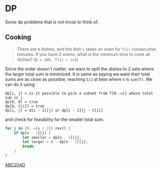 # DP

Some dp problems that is not trivial to think of.

## Cooking

> There are `N` dishes, and the dish `i` takes an oven for `T[i]` consecutive minutes.
> If you have 2 ovens, what is the minimum time to cook all dishes? 
> (`N < 100, T[i] < 1e3`)

Since the order doesn't matter, we want to split the dishes to 2 sets where the larger total sum is minimized. It is same as saying we want their total sums are as close as possible, reaching `S/2` at best where `S` is `sum(T)`. We can do it using 

```
dp[i, j] = is it possible to pick a subset from T[0..=i] whose total sum is j.
dp[0, 0] = true
dp[0, t[i]] = true
dp[i, j] = d[i - 1][j] or dp[i - 1][j - t[i]]
```

and check for feasibility for the smaller total sum.

```rust
for j in (0..=(s / 2)).rev() {
    if dp[n - 1][j] {
        let smaller = dp[n - 1][j];
        let larger = s - dp[n - 1][j];
        break;
    }
}
```

[ABC204D](https://atcoder.jp/contests/abc204/submissions/58926973)
